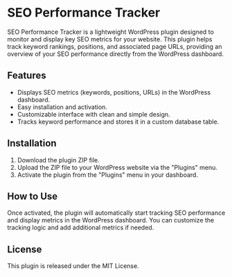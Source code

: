 # SEO Performance Tracker

SEO Performance Tracker is a lightweight WordPress plugin designed to monitor and display key SEO metrics for your website. This plugin helps track keyword rankings, positions, and associated page URLs, providing an overview of your SEO performance directly from the WordPress dashboard.

## Features
- Displays SEO metrics (keywords, positions, URLs) in the WordPress dashboard.
- Easy installation and activation.
- Customizable interface with clean and simple design.
- Tracks keyword performance and stores it in a custom database table.

## Installation
1. Download the plugin ZIP file.
2. Upload the ZIP file to your WordPress website via the "Plugins" menu.
3. Activate the plugin from the "Plugins" menu in your dashboard.

## How to Use
Once activated, the plugin will automatically start tracking SEO performance and display metrics in the WordPress dashboard. You can customize the tracking logic and add additional metrics if needed.

## License
This plugin is released under the MIT License.
